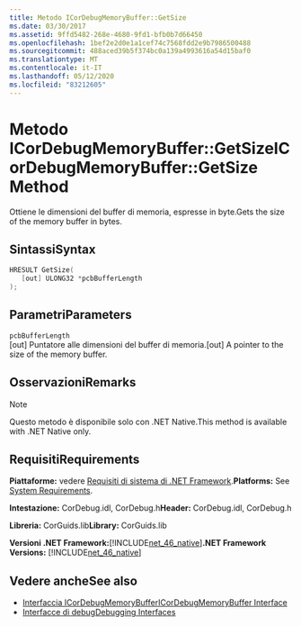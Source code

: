 ```yaml
---
title: Metodo ICorDebugMemoryBuffer::GetSize
ms.date: 03/30/2017
ms.assetid: 9ffd5482-268e-4680-9fd1-bfb0b7d66450
ms.openlocfilehash: 1bef2e2d0e1a1cef74c7568fdd2e9b7986500488
ms.sourcegitcommit: 488aced39b5f374bc0a139a4993616a54d15baf0
ms.translationtype: MT
ms.contentlocale: it-IT
ms.lasthandoff: 05/12/2020
ms.locfileid: "83212605"
---
```

# <a name="icordebugmemorybuffergetsize-method"></a><span data-ttu-id="75133-102">Metodo ICorDebugMemoryBuffer::GetSize</span><span class="sxs-lookup"><span data-stu-id="75133-102">ICorDebugMemoryBuffer::GetSize Method</span></span>
<span data-ttu-id="75133-103">Ottiene le dimensioni del buffer di memoria, espresse in byte.</span><span class="sxs-lookup"><span data-stu-id="75133-103">Gets the size of the memory buffer in bytes.</span></span>  
  
## <a name="syntax"></a><span data-ttu-id="75133-104">Sintassi</span><span class="sxs-lookup"><span data-stu-id="75133-104">Syntax</span></span>  
  
```cpp  
HRESULT GetSize(  
   [out] ULONG32 *pcbBufferLength  
);  
```  
  
## <a name="parameters"></a><span data-ttu-id="75133-105">Parametri</span><span class="sxs-lookup"><span data-stu-id="75133-105">Parameters</span></span>  
 `pcbBufferLength`  
 <span data-ttu-id="75133-106">[out] Puntatore alle dimensioni del buffer di memoria.</span><span class="sxs-lookup"><span data-stu-id="75133-106">[out] A pointer to the size of the memory buffer.</span></span>  
  
## <a name="remarks"></a><span data-ttu-id="75133-107">Osservazioni</span><span class="sxs-lookup"><span data-stu-id="75133-107">Remarks</span></span>  
  
> [!NOTE]
> <span data-ttu-id="75133-108">Questo metodo è disponibile solo con .NET Native.</span><span class="sxs-lookup"><span data-stu-id="75133-108">This method is available with .NET Native only.</span></span>  
  
## <a name="requirements"></a><span data-ttu-id="75133-109">Requisiti</span><span class="sxs-lookup"><span data-stu-id="75133-109">Requirements</span></span>  
 <span data-ttu-id="75133-110">**Piattaforme:** vedere [Requisiti di sistema di .NET Framework](../../get-started/system-requirements.md).</span><span class="sxs-lookup"><span data-stu-id="75133-110">**Platforms:** See [System Requirements](../../get-started/system-requirements.md).</span></span>  
  
 <span data-ttu-id="75133-111">**Intestazione:** CorDebug.idl, CorDebug.h</span><span class="sxs-lookup"><span data-stu-id="75133-111">**Header:** CorDebug.idl, CorDebug.h</span></span>  
  
 <span data-ttu-id="75133-112">**Libreria:** CorGuids.lib</span><span class="sxs-lookup"><span data-stu-id="75133-112">**Library:** CorGuids.lib</span></span>  
  
 <span data-ttu-id="75133-113">**Versioni .NET Framework:**[!INCLUDE[net_46_native](../../../../includes/net-46-native-md.md)]</span><span class="sxs-lookup"><span data-stu-id="75133-113">**.NET Framework Versions:** [!INCLUDE[net_46_native](../../../../includes/net-46-native-md.md)]</span></span>  
  
## <a name="see-also"></a><span data-ttu-id="75133-114">Vedere anche</span><span class="sxs-lookup"><span data-stu-id="75133-114">See also</span></span>

- [<span data-ttu-id="75133-115">Interfaccia ICorDebugMemoryBuffer</span><span class="sxs-lookup"><span data-stu-id="75133-115">ICorDebugMemoryBuffer Interface</span></span>](icordebugmemorybuffer-interface.md)
- [<span data-ttu-id="75133-116">Interfacce di debug</span><span class="sxs-lookup"><span data-stu-id="75133-116">Debugging Interfaces</span></span>](debugging-interfaces.md)

